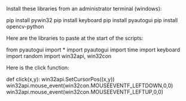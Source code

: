 

Install these libraries from an administrator terminal (windows):

pip install pywin32
pip install keyboard
pip install pyautogui
pip install opencv-python

Here are the libraries to paste at the start of the scripts:

from pyautogui import *
import pyautogui
import time
import keyboard
import random
import win32api, win32con

Here is the click function:

def click(x,y):
    win32api.SetCursorPos((x,y))
    win32api.mouse_event(win32con.MOUSEEVENTF_LEFTDOWN,0,0)
    win32api.mouse_event(win32con.MOUSEEVENTF_LEFTUP,0,0)
